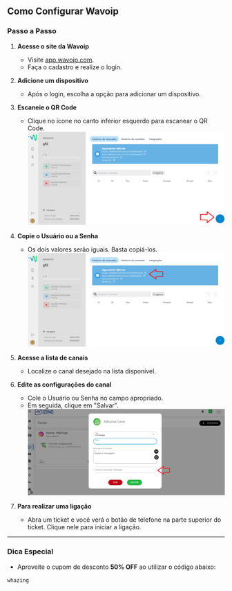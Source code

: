 ## Como Configurar Wavoip

### Passo a Passo

1. **Acesse o site da Wavoip**  
   - Visite [app.wavoip.com](https://app.wavoip.com/).  
   - Faça o cadastro e realize o login.

2. **Adicione um dispositivo**  
   - Após o login, escolha a opção para adicionar um dispositivo.  

3. **Escaneie o QR Code**  
   - Clique no ícone no canto inferior esquerdo para escanear o QR Code.  
     ![wavoip](wavoip.png)

4. **Copie o Usuário ou a Senha**  
   - Os dois valores serão iguais. Basta copiá-los.  
     ![wavoip2](wavoip2.png)

5. **Acesse a lista de canais**  
   - Localize o canal desejado na lista disponível.

6. **Edite as configurações do canal**  
   - Cole o Usuário ou Senha no campo apropriado.  
   - Em seguida, clique em "Salvar".  
     ![Canal](izing.png)

7. **Para realizar uma ligação**  
   - Abra um ticket e você verá o botão de telefone na parte superior do ticket. Clique nele para iniciar a ligação.

---

### Dica Especial  
- Aproveite o cupom de desconto **50% OFF** ao utilizar o código abaixo:

```bash
whazing
```